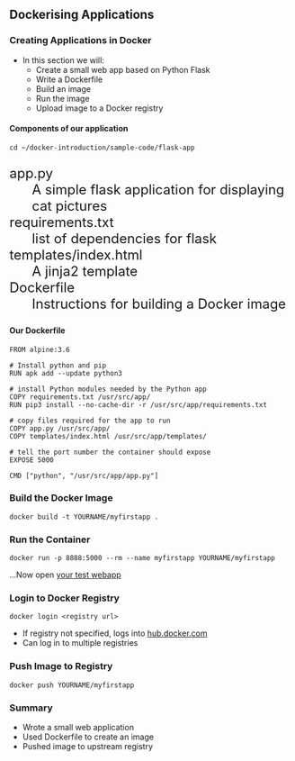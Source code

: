## Dockerising Applications


### Creating Applications in Docker
* In this section we will:
   * Create a small web app based on Python Flask
   * Write a Dockerfile
   * Build an image
   * Run the image
   * Upload image to a Docker registry
                    


#### Components of our application
```
cd ~/docker-introduction/sample-code/flask-app
```
<!-- .element: class="fragment" data-fragment-index="0" -->
<dl class="fragment" data-fragment-index="1" style="font-size:18pt;">
<dt>app.py</dt> <dd>A simple flask application for displaying cat pictures</dd>
<dt>requirements.txt</dt> <dd>list of dependencies for flask</dd>
<dt>templates/index.html</dt> <dd>A jinja2 template</dd>
<dt>Dockerfile</dt><dd>Instructions for building a Docker image</dd>
</dl>

                    


#### Our Dockerfile
```
FROM alpine:3.6

# Install python and pip
RUN apk add --update python3

# install Python modules needed by the Python app
COPY requirements.txt /usr/src/app/
RUN pip3 install --no-cache-dir -r /usr/src/app/requirements.txt

# copy files required for the app to run
COPY app.py /usr/src/app/
COPY templates/index.html /usr/src/app/templates/

# tell the port number the container should expose
EXPOSE 5000

CMD ["python", "/usr/src/app/app.py"]
```
<!-- .element: style="font-size:13pt;"  -->



### Build the Docker Image
```
docker build -t YOURNAME/myfirstapp .
```
<asciinema-player autoplay="1" loop="loop"  font-size="medium" speed="1" theme="solarized-light" src="asciinema/asciicast-119506.json" cols="174" rows="22"></asciinema-player>


### Run the Container
```
docker run -p 8888:5000 --rm --name myfirstapp YOURNAME/myfirstapp
```
<!-- .element: style="font-size:13pt;"  -->

<asciinema-player autoplay="1" loop="loop"  font-size="medium" speed="1" theme="solarized-light" src="asciinema/asciicast-119510.json" cols="174" rows="11"></asciinema-player>
...Now open [your test webapp](http://localhost:8888)


### Login to Docker Registry
```
docker login <registry url>
```
<asciinema-player autoplay="1" loop="loop"  font-size="medium" speed="1" theme="solarized-light" src="asciinema/asciicast-120558.json" cols="138" rows="11"></asciinema-player>
* If registry not specified, logs into <a href="https://hub.docker.com">hub.docker.com</a>
* Can log in to multiple registries



### Push Image to Registry
```
docker push YOURNAME/myfirstapp
```
<asciinema-player autoplay="1" loop="loop"  font-size="medium" speed="1" theme="solarized-light" src="asciinema/asciicast-119547.json" cols="174" rows="12"></asciinema-player>


### Summary

* Wrote a small web application
* Used Dockerfile to create an image
* Pushed image to upstream registry
